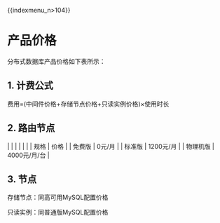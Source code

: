{{indexmenu_n>104}}

# 产品价格

分布式数据库产品价格如下表所示：

## 1. 计费公式

费用=(中间件价格+存储节点价格+只读实例价格)×使用时长

## 2. 路由节点

|      |           |
|  |  |
| 规格   | 价格        |
| 免费版  | 0元/月      |
| 标准版  | 1200元/月   |
| 物理机版 | 4000元/月/台 |

## 3. 节点

存储节点：同高可用MySQL配置价格

只读实例：同普通版MySQL配置价格
